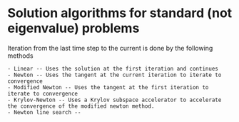 Solution algorithms for standard (not eigenvalue) problems
==========================================================

Iteration from the last time step to the current is done by the following methods

    - Linear -- Uses the solution at the first iteration and continues
    - Newton -- Uses the tangent at the current iteration to iterate to convergence
    - Modified Newton -- Uses the tangent at the first iteration to iterate to convergence
	- Krylov-Newton -- Uses a Krylov subspace accelerator to accelerate the convergence of the modified newton method.
	- Newton line search --

